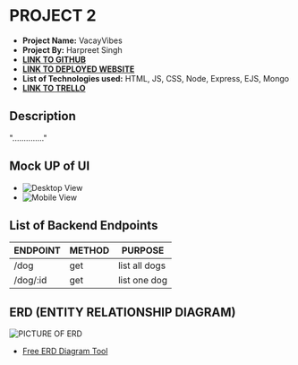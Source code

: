 # PROJECT 2

- **Project Name:** VacayVibes
- **Project By:** Harpreet Singh
- [**LINK TO GITHUB**](https://github.com/Harp27/VacayVibes)
- [**LINK TO DEPLOYED WEBSITE**](https://vacayvibes.onrender.com/)
- **List of Technologies used:** HTML, JS, CSS, Node, Express, EJS, Mongo
- [**LINK TO TRELLO**](http://www.render.com)

## Description

".............."

## Mock UP of UI

- ![Desktop View](http://imgur.com)
- ![Mobile View](http://imgur.com)

## List of Backend Endpoints

| ENDPOINT | METHOD | PURPOSE |
|----------|--------|---------|
| /dog | get | list all dogs |
|/dog/:id | get | list one dog |

## ERD (ENTITY RELATIONSHIP DIAGRAM)

![PICTURE OF ERD](http://imgur.com)

- [Free ERD Diagram Tool](https://dbdiagram.io/home)